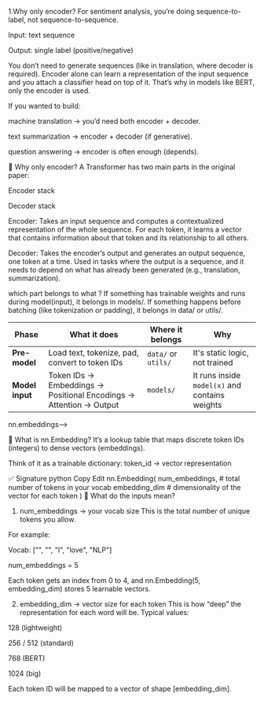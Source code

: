 1.Why only encoder?
For sentiment analysis, you’re doing sequence-to-label, not sequence-to-sequence.

Input: text sequence

Output: single label (positive/negative)

You don’t need to generate sequences (like in translation, where decoder is required).
Encoder alone can learn a representation of the input sequence and you attach a classifier head on top of it.
That’s why in models like BERT, only the encoder is used.

If you wanted to build:

machine translation → you’d need both encoder + decoder.

text summarization → encoder + decoder (if generative).

question answering → encoder is often enough (depends).


🔷 Why only encoder?
A Transformer has two main parts in the original paper:

Encoder stack

Decoder stack

Encoder:
Takes an input sequence and computes a contextualized representation of the whole sequence.
For each token, it learns a vector that contains information about that token and its relationship to all others.

Decoder:
Takes the encoder’s output and generates an output sequence, one token at a time.
Used in tasks where the output is a sequence, and it needs to depend on what has already been generated (e.g., translation, summarization).

which part belongs to what ?
If something has trainable weights and runs during model(input), it belongs in models/.
If something happens before batching (like tokenization or padding), it belongs in data/ or utils/.

| Phase           | What it does                                                       | Where it belongs    | Why                                            |
| --------------- | ------------------------------------------------------------------ | ------------------- | ---------------------------------------------- |
| **Pre-model**   | Load text, tokenize, pad, convert to token IDs                     | `data/` or `utils/` | It's static logic, not trained                 |
| **Model input** | Token IDs → Embeddings → Positional Encodings → Attention → Output | `models/`           | It runs inside `model(x)` and contains weights |


nn.embeddings-->

🎯 What is nn.Embedding?
It’s a lookup table that maps discrete token IDs (integers) to dense vectors (embeddings).

Think of it as a trainable dictionary:
token_id → vector representation

✅ Signature
python
Copy
Edit
nn.Embedding(
    num_embeddings,  # total number of tokens in your vocab
    embedding_dim    # dimensionality of the vector for each token
)
🧠 What do the inputs mean?
1. num_embeddings → your vocab size
This is the total number of unique tokens you allow.

For example:

Vocab: ["<pad>", "<unk>", "I", "love", "NLP"]

num_embeddings = 5

Each token gets an index from 0 to 4, and nn.Embedding(5, embedding_dim) stores 5 learnable vectors.

2. embedding_dim → vector size for each token
This is how “deep” the representation for each word will be. Typical values:

128 (lightweight)

256 / 512 (standard)

768 (BERT)

1024 (big)

Each token ID will be mapped to a vector of shape [embedding_dim].

